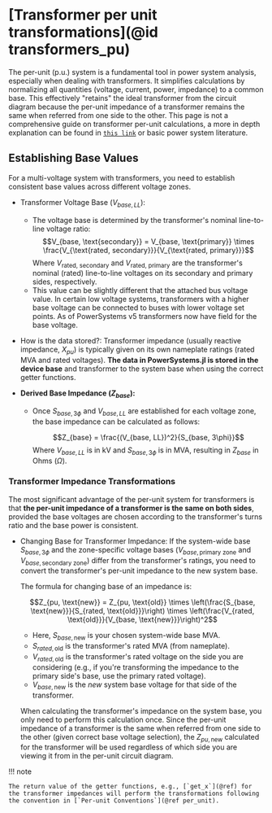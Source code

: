 # [Transformer per unit transformations](@id transformers_pu)

The per-unit (p.u.) system is a fundamental tool in power system analysis, especially when dealing with transformers. It simplifies calculations by normalizing all quantities (voltage, current, power, impedance) to a common base. This effectively "retains" the ideal transformer from the circuit diagram because the per-unit impedance of a transformer remains the same when referred from one side to the other. This page is not a comprehensive guide on transformer per-unit calculations, a more in depth explanation can be found in [`this link`](https://en.wikipedia.org/wiki/Per-unit_system) or basic power system literature.

## Establishing Base Values

For a multi-voltage system with transformers, you need to establish consistent base values across different voltage zones.

  - Transformer Voltage Base ($V_{base, LL}$):
    
      + The voltage base is determined by the transformer's nominal line-to-line voltage ratio:
        $$V_{base, \text{secondary}} = V_{base, \text{primary}} \times \frac{V_{\text{rated, secondary}}}{V_{\text{rated, primary}}}$$
        Where $V_{\text{rated, secondary}}$ and $V_{\text{rated, primary}}$ are the transformer's nominal (rated) line-to-line voltages on its secondary and primary sides, respectively.
      + This value can be slightly different that the attached bus voltage value. In certain low voltage systems, transformers with a higher base voltage can be connected to buses with lower voltage set points. As of PowerSystems v5 transformers now have field for the base voltage.

  - How is the data stored?: Transformer impedance (usually reactive impedance, $X_{pu}$) is typically given on its own nameplate ratings (rated MVA and rated voltages). **The data in PowerSystems.jl is stored in the device base** and transformer to the system base when using the correct getter functions.
  - **Derived Base Impedance ($Z_{base}$):**
    
      + Once $S_{base, 3\phi}$ and $V_{base, LL}$ are established for each voltage zone, the base impedance can be calculated as follows:
        
        $$Z_{base} = \frac{(V_{base, LL})^2}{S_{base, 3\phi}}$$
        Where $V_{base, LL}$ is in kV and $S_{base, 3\phi}$ is in MVA, resulting in $Z_{base}$ in Ohms ($\Omega$).

### Transformer Impedance Transformations

The most significant advantage of the per-unit system for transformers is that **the per-unit impedance of a transformer is the same on both sides**, provided the base voltages are chosen according to the transformer's turns ratio and the base power is consistent.

  - Changing Base for Transformer Impedance: If the system-wide base $S_{base, 3\phi}$ and the zone-specific voltage bases ($V_{base, \text{primary zone}}$ and $V_{base, \text{secondary zone}}$) differ from the transformer's ratings, you need to convert the transformer's per-unit impedance to the new system base.
    
    The formula for changing base of an impedance is:
    
    $$Z_{pu, \text{new}} = Z_{pu, \text{old}} \times \left(\frac{S_{base, \text{new}}}{S_{rated, \text{old}}}\right) \times \left(\frac{V_{rated, \text{old}}}{V_{base, \text{new}}}\right)^2$$
    
      + Here, $S_{base, \text{new}}$ is your chosen system-wide base MVA.
      + $S_{rated, \text{old}}$ is the transformer's rated MVA (from nameplate).
      + $V_{rated, \text{old}}$ is the transformer's rated voltage on the side you are considering (e.g., if you're transforming the impedance to the primary side's base, use the primary rated voltage).
      + $V_{base, \text{new}}$ is the *new* system base voltage for that side of the transformer.
    
    When calculating the transformer's impedance on the system base, you only need to perform this calculation once. Since the per-unit impedance of a transformer is the same when referred from one side to the other (given correct base voltage selection), the $Z_{pu, \text{new}}$ calculated for the transformer will be used regardless of which side you are viewing it from in the per-unit circuit diagram.

!!! note
    
    The return value of the getter functions, e.g., [`get_x`](@ref) for the transformer impedances will perform the transformations following the convention in [`Per-unit Conventions`](@ref per_unit).
